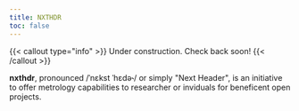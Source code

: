 ```yaml
---
title: NXTHDR
toc: false
---
```


{{< callout type="info" >}}
  Under construction. Check back soon!
{{< /callout >}}

**nxthdr**, pronounced /ˈnɛkst ˈhɛdə˞/ or simply "Next Header", is an initiative to offer metrology capabilities to researcher or inviduals for beneficent open projects.